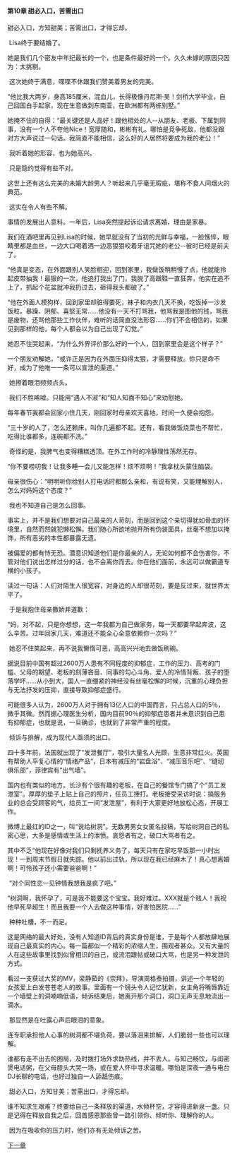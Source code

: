 #### **第10章 甜必入口，苦需出口**

  甜必入口，方知甜美；苦需出口，才得忘却。 

​    Lisa终于要结婚了。 

​    她是我们几个密友中年纪最长的一个，也是条件最好的一个。久久未嫁的原因只因为：太挑剔。 

​    这次她终于满意，喋喋不休跟我们赞美着男友的完美。 

​    “他比我大两岁，身高185厘米，混血儿，长得极像丹尼斯·吴！剑桥大学毕业，自己回国白手起家，现在生意做到东南亚，在欧洲都有两栋别墅。” 

​    她掩不住的自得：“最关键还是人品好！跟他相处的人--从朋友、老板、下属到同事，没有一个人不夸他Nice！宽厚随和，彬彬有礼。哪怕是竞争死敌，他都没跟对方大声说过一句话。我简直不能相信，这么好的人居然将要成为我的老公！” 

​    我听着她的形容，也为她高兴。 

​    只是隐约觉得有些不对。 

​    这世上还有这么完美的未婚大龄男人？听起来几乎毫无瑕疵，堪称不食人间烟火的典范。 

​    这实在令人有些不解。 

​    事情的发展出人意料。一年后，Lisa突然提起诉讼请求离婚，理由是家暴。 

​    我们在酒吧里再见到Lisa的时候，她早就没有了当初的光鲜与幸福，一脸憔悴，眼睛里都是血丝，一边大口喝着酒一边恶狠狠咬着牙诅咒她的老公--彼时已经是前夫了。 

​    “他真是变态，在外面跟别人笑脸相迎，回到家里，我做饭稍稍慢了点，他就能拎起皮带抽我！最狠的一次，他追打我出了门，我脱了高跟鞋一直狂奔，他实在追不上了，抓起个花盆就冲我扔过去，砸得我头都破了。” 

​    “他在外面人模狗样，回到家里却脏得要死，袜子和内衣几天不换，吃饭掉一沙发饭粒。暴躁、阴郁、喜怒无常……他没有一天不打骂我，他骂我是图他的钱，骂我是废物，还骂他那些工作伙伴，难听的话简直没法形容……你们不会相信的，如果见到那样的他，每个人都会以为自己出现了幻觉。” 

​    她忍不住哭起来，“为什么外界评价那么好的一个人，回到家里会是这个样子？” 

​    一个朋友劝解她，“或许正是因为在外面压抑得太狠，才需要释放。你只是命不好，成为了他唯一一条可以宣泄的渠道。” 

​    她擦着眼泪频频点头。 

​    我们不胜唏嘘。只能用“遇人不淑”和“知人知面不知心”来劝慰她。 

​    每年春节我都会回家小住几天，刚回家时母亲欢天喜地，时间一久便会抱怨。

​    “三十岁的人了，怎么还赖床，叫你几遍都不起。还有，看我做饭烧菜也不帮忙，吃得比谁都多，连碗都不洗。” 

​    奇怪的是，我脾气也变得糟糕透顶。在外工作时的冷静理性荡然无存。 

​    “你不要唠叨我！让我多睡一会儿又能怎样！烦不烦啊！”我拿枕头蒙住脑袋。 

​    母亲很伤心：“明明听你给别人打电话时都那么亲和，有说有笑，又能理解别人，怎么对妈妈这个态度？” 

​    我也不知道自己是怎么回事。 

​    事实上，并不是我们想要对自己最亲的人苛刻，而是回到这个亲切得犹如骨血的环境里，自然而然就犯懒松懈。我们随心所欲地抛开所有伪装面具，丝毫不想加以掩饰，所有恶劣的本性都暴露无遗。 

​    被偏爱的都有恃无恐。潜意识知道他们是你最亲的人，无论如何都不会伤害你，不管对他们说出怎样过分的话，也不会离你而去。你在他们面前，永远可以做霸道专横的小孩子。 

​    读过一句话：人们对陌生人很宽容，对身边的人却很苛刻，要是反过来，就世界太平了。 

​    于是我抱住母亲撒娇并道歉： 

​    “妈，对不起，只是你想想，这一年我都为自己做家务，每一天都要早起奔波，这么辛苦。过年回家几天，难道还不能全心全意依赖你一次吗？” 

​    她忍不住笑起来，再不说我懒惰可恶，高高兴兴地去做饭刷碗。 

​    据说目前中国有超过2600万人患有不同程度的抑郁症，工作的压力、高考的门槛、父母的期望、老板的刻薄吝啬、同事的勾心斗角、爱人的冷情背叛、孩子的堕落学坏……从小到大，国人一直绷紧的神经没有丝毫松懈的时候，沉重的心理负担与无法抒发的压抑，直接导致抑郁症盛行。 

​    可能很多人认为，2600万人对于拥有13亿人口的中国而言，只占总人口的5％，微乎其微。然而据心理医生分析，国内目前90％的抑郁症患者并未意识到自己患有抑郁症，也就是说，一旦确诊，也就到了非常严重的程度。 

​    倾诉与排解，成为现代人亟须的出口。 

​    四十多年前，法国就出现了“发泄餐厅”，吸引大量名人光顾，生意非常红火。英国有帮助人平复心情的“情绪产品”，日本有减压的“岩盘浴”、“减压音乐吧”、“缝纫俱乐部”，菲律宾有“出气墙”。 

​    国内也有类似的地方。长沙有个很有趣的老板，在自己的餐馆专门搞了个“员工发泄室”。厚厚的垫子上贴上自己的照片，任员工捶打。老板接受采访时说：搞服务业的总会受顾客的气，给员工一间“发泄屋”，有利于大家更好地放松心态，开展工作。 

​    微博上最红的ID之一，叫“说给树洞”。无数男男女女匿名投稿，写给树洞自己的私密心思，大多是感情或生活上的泄愤。哀怨者有之，破口大骂者有之。 

​    其中不乏“他现在好像对我们只剩抚养义务了，每天只有在家吃早饭那一小时出现！一到周末节假日就失踪。他以前出过轨，所以现在我已经麻木了！真心想离婚啊！可怜孩子还小需要爸爸啊！” 

​    “对个同性恋一见钟情我想我是疯了吧。” 

​    “树洞啊，我怀孕了，可是我不能要这个宝宝。我好难过。XXX就是个贱人！我祝他早死早超生！而且我要一个人去做这种事情，好害怕医院……” 

​    种种吐槽，不一而足。 

​    这是网络的最大好处，没有人知道ID背后的真实身份是谁，于是每个人都放肆地展现自己最真实的内心。每一篇都似一个精彩的浓缩人生，围观者甚众。又有大量的人在这些故事里找到似曾相识的自己，或流泪跟帖或破口大骂，也是另一种发泄的方式。 

​    看过一支获过大奖的MV，梁静茹的《崇拜》，导演周格泰拍摄，讲述一个年轻的女孩爱上白发苍苍老人的故事。里面有一个镜头令人记忆犹新，女主角将嘴唇靠近一个墙壁上的洞喃喃低语，倾诉结束后，她离开那个洞口，洞口无声无息地流出一滴水。 

​    那显然是在吐露心声后眼泪的意象。 

​    连专职承担他人心事的树洞都不堪负荷，要以落泪来排解，人们脆弱一些也可以理解。 

​    谁都有走不出去的困局，及时拨打场外求助热线，并不丢人。与知己畅饮，与闺密煲电话粥，在父母膝头大哭一场，或在爱人怀中寻求温暖。哪怕是深夜一通与电台DJ长聊的电话，也好过独自一人舔舐伤痕。 

​    甜必入口，方知甘美；苦需出口，才得忘却。 

​    谁不知求生艰难？终要给自己一条释放的渠道，水倾杯空，才容得进新泉一盏。只是记得在释放自我之后，回首感恩那些曾一路引领你、倾听你、理解你的人。 

​    因为在吸收你的压力时，他们亦有无处倾诉之苦。  

[下一章](https://github.com/LiQinglin007/liqinglin/blob/master/%E4%B8%80%E5%88%87%E9%83%BD%E6%98%AF%E6%9C%80%E5%A5%BD%E7%9A%84%E5%AE%89%E6%8E%92/%E7%AC%AC11%E7%AB%A0%20%E9%97%AE%E5%BF%83%E6%9C%89%E6%84%A7.md)
